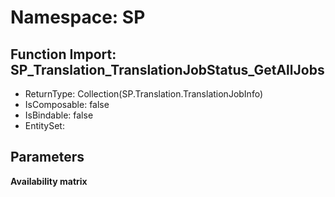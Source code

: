 # Namespace: SP

## Function Import: SP_Translation_TranslationJobStatus_GetAllJobs

- ReturnType: Collection(SP.Translation.TranslationJobInfo)
- IsComposable: false
- IsBindable: false
- EntitySet: 

## Parameters

**Availability matrix**

